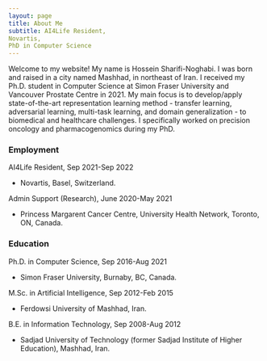 ```yaml
---
layout: page
title: About Me
subtitle: AI4Life Resident, 
Novartis, 
PhD in Computer Science
---
```

Welcome to my website!
My name is Hossein Sharifi-Noghabi. I was born and raised in a city named Mashhad, in northeast of Iran. I received my Ph.D. student in Computer Science at Simon Fraser University and Vancouver Prostate Centre in 2021. My main focus is to develop/apply state-of-the-art representation learning method - transfer learning, adversarial learning, multi-task learning, and domain generalization - to biomedical and healthcare challenges. I specifically worked on precision oncology and pharmacogenomics during my PhD. 

### Employment 

AI4Life Resident, Sep 2021-Sep 2022
  - Novartis, Basel, Switzerland.  

Admin Support (Research), June 2020-May 2021 
  - Princess Margarent Cancer Centre, University Health Network, Toronto, ON, Canada. 

### Education 

Ph.D. in Computer Science, Sep 2016-Aug 2021
  - Simon Fraser University, Burnaby, BC, Canada. 

M.Sc. in Artificial Intelligence, Sep 2012-Feb 2015
  - Ferdowsi University of Mashhad, Iran. 

B.E. in Information Technology, Sep 2008-Aug 2012 
  - Sadjad University of Technology (former Sadjad Institute of Higher Education), Mashhad, Iran.
